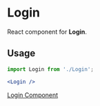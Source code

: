 # Login

React component for **Login**.

## Usage

```jsx
import Login from './Login';

<Login />
```
[Login Component](https://docs.google.com/document/d/1b5QqNnsXqtyso-reYAq28oGCObBGZQOVt8MjL6r3HVU/edit?usp=sharing)